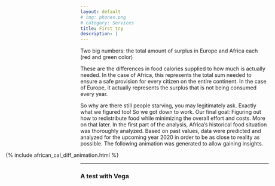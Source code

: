 ```yaml
---
layout: default
# img: phones.png
# category: Services
title: First try
description: |
---
```

Two big numbers: the total amount of surplus in Europe and Africa each (red and green color)

These are the differences in food calories supplied to how much is actually needed. In the case of Africa, this represents the total sum needed to ensure a safe provision for every citizen on the entire continent. In the case of Europe, it actually represents the surplus that is not being consumed every year. 

So why are there still people starving, you may legitimately ask. Exactly what we figured too! So we got down to work. Our final goal: Figuring out how to redistribute food while minimizing the overall effort and costs. More on that later. 
In the first part of the analysis, Africa’s historical food situation was thoroughly analyzed. Based on past values, data were predicted and analyzed for the upcoming year 2020 in order to be as close to reality as possible. The following animation was generated to allow gaining insights.


<div style="margin-left: -150pt;">
{% include african_cal_diff_animation.html %}
</div>

-------------------------------

### A test with Vega
<div id="view"></div>
<script>
  vegaEmbed('#view', 'hello.json');
</script>